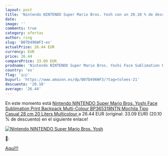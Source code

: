 ```yaml
---
layout: post
title: 'Nintendo NINTENDO Super Mario Bros. Yosh con un 20.10 % de descuento'
date: 
image: ''
comments: true
category: ofertas
author: ring
slug: 'B07D496WF3-es'
actualPrice: 26.44 EUR
currency: EUR
price: 26.44
comparePrice: 33.09 EUR
prodname: 'Nintendo NINTENDO Super Mario Bros. Yoshi Face Sublimation Print Backpack  Multi-Colour  BP365318NTN  Mochila Tipo Casual  28 cm  20 Liters   Multicolour '
country: 'es'
flag: '🇪🇸'
buyurl: 'https://www.amazon.es/dp/B07D496WF3/?tag=tolees-21'
descuento: '20.10'
average: '26.44'
---
```


En este momento está [Nintendo NINTENDO Super Mario Bros. Yoshi Face Sublimation Print Backpack  Multi-Colour  BP365318NTN  Mochila Tipo Casual  28 cm  20 Liters   Multicolour ](https://www.amazon.es/dp/B07D496WF3/?tag=tolees-21) a 26.44 EUR (original: 33.09 EUR) (20.10 %  de descuento) en el siguiente enlace!

[![Nintendo NINTENDO Super Mario Bros. Yosh]()](https://www.amazon.es/dp/B07D496WF3/?tag=tolees-21)

🔎:


[Aquí!!!](https://www.amazon.es/dp/B07D496WF3/?tag=tolees-21)
